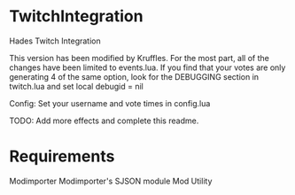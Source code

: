 # TwitchIntegration
Hades Twitch Integration

This version has been modified by Kruffles. For the most part, all of the changes have been limited to events.lua.
If you find that your votes are only generating 4 of the same option, look for the DEBUGGING section in twitch.lua and set local debugid = nil

Config: Set your username and vote times in config.lua

TODO: Add more effects and complete this readme.

# Requirements

Modimporter
Modimporter's SJSON module
Mod Utility
